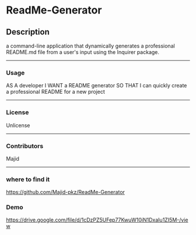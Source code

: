 # ReadMe-Generator 
    
## Description
    
    
  a command-line application that dynamically generates a professional README.md file from a user's input using the Inquirer package.
  
    
---
  
    
### Usage

    
AS A developer I WANT a README generator
SO THAT I can quickly create a professional README for a new project

    
---

    
### License

    
Unlicense

    
---

    
### Contributors

    
Majid
  
    
---
  
    
### where to find it 

    
 https://github.com/Majid-pkz/ReadMe-Generator
 
 ### Demo
 https://drive.google.com/file/d/1cDzPZ5UFep77KwuW10iN1DxaIu1ZI5M-/view
    
